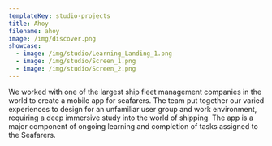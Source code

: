 ```yaml
---
templateKey: studio-projects
title: Ahoy
filename: ahoy
image: /img/discover.png
showcase:
  - image: /img/studio/Learning_Landing_1.png
  - image: /img/studio/Screen_1.png
  - image: /img/studio/Screen_2.png
---
```


We worked with one of the largest ship fleet management companies in the world to create a mobile app for seafarers. The team put together our varied experiences to design for an unfamiliar user group and work environment, requiring a deep immersive study into the world of shipping. The app is a major component of ongoing learning and completion of tasks assigned to the Seafarers.
